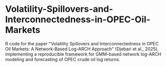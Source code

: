 # Volatility-Spillovers-and-Interconnectedness-in-OPEC-Oil-Markets
R code for the paper "Volatility Spillovers and Interconnectedness in OPEC Oil Markets: A Network-Based Log-ARCH Approach" (Djebari et al., 2025), implementing a reproducible framework for GMM-based network log-ARCH modeling and forecasting of OPEC crude oil log returns.
